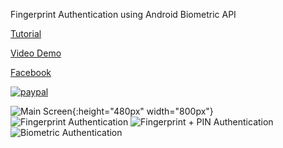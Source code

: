 Fingerprint Authentication using Android Biometric API

[Tutorial](http://www.androidtutorialshub.com/fingerprint-authentication-using-androidx-biometric-api/)

[Video Demo](https://www.youtube.com/watch?v=3Y0kT5CRC-Q)

[Facebook](https://www.facebook.com/androidtutorialshub)

[![paypal](https://www.paypalobjects.com/en_US/i/btn/btn_donateCC_LG.gif)](https://www.paypal.me/AndroidTutorialsHub)

![Main Screen](http://www.androidtutorialshub.com/wp-content/uploads/2021/03/e6098b23-f6d4-4eac-94cd.png){:height="480px" width="800px"}
![Fingerprint Authentication](http://www.androidtutorialshub.com/wp-content/uploads/2021/03/1e87ca70-04c7-45da-921e-760c491fad6c.png)
![Fingerprint + PIN Authentication](http://www.androidtutorialshub.com/wp-content/uploads/2021/03/fe6dca56-3e07-4544-bfac-cae6ec9fb66e.png)
![Biometric Authentication](http://www.androidtutorialshub.com/wp-content/uploads/2021/03/biometric_auth.gif)


